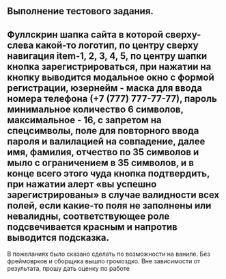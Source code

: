 ## Выполнение тестового задания. 

Фуллскрин шапка сайта в которой сверху-слева какой-то логотип, по центру сверху навигация item-1, 2, 3, 4, 5, по центру шапки кнопка зарегистрироваться, при нажатии на кнопку выводится модальное окно с формой регистрации, юзернейм - маска для ввода номера телефона (+7 (777) 777-77-77), пароль минимальное количество 6 символов, максимальное - 16, с запретом на спецсимволы, поле для повторного ввода пароля и валилацией на совпадение, далее  имя, фамилия, отчество по 35 символов и мыло с ограничением в 35 символов, и в конце всего этого чуда кнопка подтвердить, при нажатии алерт «вы успешно зарегистрированы» в случае валидности всех полей, если какие-то поля не заполнены или невалидны, соответствующее роле подсвечивается красным и напротив выводится подсказка.
-----------------------------
В пожеланиях было сказано сделать по возможности на ваниле.
Без фреймоврков и сборщика вышло громоздко. Вне зависимости от результата, прошу дать оценку по работе